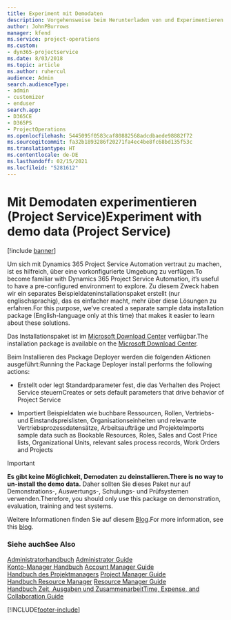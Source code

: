 ```yaml
---
title: Experiment mit Demodaten
description: Vorgehensweise beim Herunterladen von und Experimentieren mit Demodaten für Project Service Automation.
author: JohnPBurrows
manager: kfend
ms.service: project-operations
ms.custom:
- dyn365-projectservice
ms.date: 8/03/2018
ms.topic: article
ms.author: ruhercul
audience: Admin
search.audienceType:
- admin
- customizer
- enduser
search.app:
- D365CE
- D365PS
- ProjectOperations
ms.openlocfilehash: 5445095f0583caf80882568adcdbaede98882f72
ms.sourcegitcommit: fa32b1893286f20271fa4ec4be8fc68bd135f53c
ms.translationtype: HT
ms.contentlocale: de-DE
ms.lasthandoff: 02/15/2021
ms.locfileid: "5281612"
---
```

# <a name="experiment-with-demo-data-project-service"></a><span data-ttu-id="8babc-103">Mit Demodaten experimentieren (Project Service)</span><span class="sxs-lookup"><span data-stu-id="8babc-103">Experiment with demo data (Project Service)</span></span>

[!include [banner](../includes/psa-now-project-operations.md)]

<span data-ttu-id="8babc-104">Um sich mit Dynamics 365 Project Service Automation vertraut zu machen, ist es hilfreich, über eine vorkonfigurierte Umgebung zu verfügen.</span><span class="sxs-lookup"><span data-stu-id="8babc-104">To become familiar with Dynamics 365 Project Service Automation, it’s useful to have a pre-configured environment to explore.</span></span> <span data-ttu-id="8babc-105">Zu diesem Zweck haben wir ein separates Beispieldateninstallationspaket erstellt (nur englischsprachig), das es einfacher macht, mehr über diese Lösungen zu erfahren.</span><span class="sxs-lookup"><span data-stu-id="8babc-105">For this purpose, we’ve created a separate sample data installation package (English-language only at this time) that makes it easier to learn about these solutions.</span></span> 

<span data-ttu-id="8babc-106">Das Installationspaket ist im [Microsoft Download Center](https://go.microsoft.com/fwlink/?linkid=859966) verfügbar.</span><span class="sxs-lookup"><span data-stu-id="8babc-106">The installation package is available on the [Microsoft Download Center](https://go.microsoft.com/fwlink/?linkid=859966).</span></span>  

<span data-ttu-id="8babc-107">Beim Installieren des Package Deployer werden die folgenden Aktionen ausgeführt:</span><span class="sxs-lookup"><span data-stu-id="8babc-107">Running the Package Deployer install performs the following actions:</span></span> 
  
-   <span data-ttu-id="8babc-108">Erstellt oder legt Standardparameter fest, die das Verhalten des Project Service steuern</span><span class="sxs-lookup"><span data-stu-id="8babc-108">Creates or sets default parameters that drive behavior of Project Service</span></span>  
  
-   <span data-ttu-id="8babc-109">Importiert Beispieldaten wie buchbare Ressourcen, Rollen, Vertriebs- und Einstandspreislisten, Organisationseinheiten und relevante Vertriebsprozessdatensätze, Arbeitsaufträge und Projekte</span><span class="sxs-lookup"><span data-stu-id="8babc-109">Imports sample data such as Bookable Resources, Roles, Sales and Cost Price lists, Organizational Units, relevant sales process records, Work Orders and Projects</span></span>    
  
> [!IMPORTANT]
> <span data-ttu-id="8babc-110">**Es gibt keine Möglichkeit, Demodaten zu deinstallieren.**</span><span class="sxs-lookup"><span data-stu-id="8babc-110">**There is no way to un-install the demo data.**</span></span> <span data-ttu-id="8babc-111">Daher sollten Sie dieses Paket nur auf Demonstrations-, Auswertungs-, Schulungs- und Prüfsystemen verwenden.</span><span class="sxs-lookup"><span data-stu-id="8babc-111">Therefore, you should only use this package on demonstration, evaluation, training and test systems.</span></span>

<span data-ttu-id="8babc-112">Weitere Informationen finden Sie auf diesem [Blog](https://blogs.msdn.microsoft.com/crm/2017/10/24/microsoft-dynamics-365-for-field-service-and-project-service-automation-sample-data).</span><span class="sxs-lookup"><span data-stu-id="8babc-112">For more information, see this [blog](https://blogs.msdn.microsoft.com/crm/2017/10/24/microsoft-dynamics-365-for-field-service-and-project-service-automation-sample-data).</span></span>





  
### <a name="see-also"></a><span data-ttu-id="8babc-113">Siehe auch</span><span class="sxs-lookup"><span data-stu-id="8babc-113">See Also</span></span>  
 <span data-ttu-id="8babc-114">[Administratorhandbuch](../psa/admin-guide.md) </span><span class="sxs-lookup"><span data-stu-id="8babc-114">[Administrator Guide](../psa/admin-guide.md) </span></span>  
 <span data-ttu-id="8babc-115">[Konto-Manager Handbuch](../psa/account-manager-guide.md) </span><span class="sxs-lookup"><span data-stu-id="8babc-115">[Account Manager Guide](../psa/account-manager-guide.md) </span></span>  
 <span data-ttu-id="8babc-116">[Handbuch des Projektmanagers](../psa/project-manager-guide.md) </span><span class="sxs-lookup"><span data-stu-id="8babc-116">[Project Manager Guide](../psa/project-manager-guide.md) </span></span>  
 <span data-ttu-id="8babc-117">[Handbuch Resource Manager](../psa/resource-manager-guide.md) </span><span class="sxs-lookup"><span data-stu-id="8babc-117">[Resource Manager Guide](../psa/resource-manager-guide.md) </span></span>  
 [<span data-ttu-id="8babc-118">Handbuch Zeit, Ausgaben und Zusammenarbeit</span><span class="sxs-lookup"><span data-stu-id="8babc-118">Time, Expense, and Collaboration Guide</span></span>](../psa/time-expense-collaboration-guide.md)


[!INCLUDE[footer-include](../includes/footer-banner.md)]